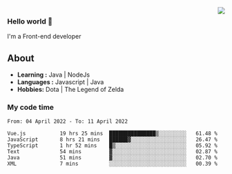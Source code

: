 <img align='right' src="https://github-readme-stats.vercel.app/api?username=jumodada&show_icons=true&theme=vue">

### Hello world 👋

I'm a Front-end developer 
    
## About
-  **Learning :** Java | NodeJs
-  **Languages :** Javascript | Java
-  **Hobbies:** Dota | The Legend of Zelda

### My code time

<!--START_SECTION:waka-->

```text
From: 04 April 2022 - To: 11 April 2022

Vue.js           19 hrs 25 mins  ███████████████▒░░░░░░░░░   61.48 %
JavaScript       8 hrs 21 mins   ██████▓░░░░░░░░░░░░░░░░░░   26.47 %
TypeScript       1 hr 52 mins    █▒░░░░░░░░░░░░░░░░░░░░░░░   05.92 %
Text             54 mins         ▓░░░░░░░░░░░░░░░░░░░░░░░░   02.87 %
Java             51 mins         ▓░░░░░░░░░░░░░░░░░░░░░░░░   02.70 %
XML              7 mins          ░░░░░░░░░░░░░░░░░░░░░░░░░   00.39 %
```

<!--END_SECTION:waka-->
